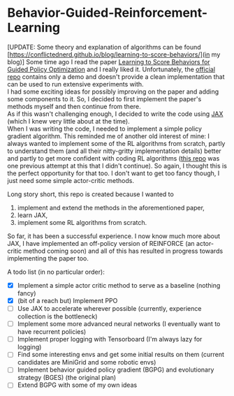 # Behavior-Guided-Reinforcement-Learning

[UPDATE: Some theory and explanation of algorithms can be found [https://conflictednerd.github.io/blog/learning-to-score-behaviors/](in my blog)]
Some time ago I read the paper [Learning to Score Behaviors for Guided Policy Optimization](https://arxiv.org/abs/1906.04349) and I really liked it. Unfortunately, the [official repo](https://github.com/behaviorguidedRL/BGRL) contains only a demo and doesn't provide a clean implementation that can be used to run extensive experiments with.  
I had some exciting ideas for possibly improving on the paper and adding some components to it. So, I decided to first implement the paper's methods myself and then continue from there.  
As if this wasn't challenging enough, I decided to write the code using [JAX](https://github.com/google/jax) (which I knew very little about at the time).  
When I was writing the code, I needed to implement a simple policy gradient algorithm. This reminded me of another old interest of mine: I always wanted to implement some of the RL algorithms from scratch, partly to understand them (and all their nitty-gritty implementation details) better and partly to get more confident with coding RL algorithms ([this repo](https://github.com/conflictednerd/Minesweeper-AI) was one previous attempt at this that I didn't continue). So again, I thought this is the perfect opportunity for that too. I don't want to get too fancy though, I just need some simple actor-critic methods.  

Long story short, this repo is created because I wanted to
1. implement and extend the methods in the aforementioned paper,
2. learn JAX,
3. implement some RL algorithms from scratch.

So far, it has been a successful experience. I now know much more about JAX, I have implemented an off-policy version of REINFORCE (an actor-critic method coming soon) and all of this has resulted in progress towards implementing the paper too.

A todo list (in no particular order):
- [x]  Implement a simple actor critic method to serve as a baseline (nothing fancy)
- [x]  (bit of a reach but) Implement PPO
- [ ]  Use JAX to accelerate wherever possible (currently, experience collection is the bottleneck)
- [ ]  Implement some more advanced neural networks (I eventually want to have recurrent policies)
- [ ]  Implement proper logging with Tensorboard (I'm always lazy for logging)
- [ ]  Find some interesting envs and get some initial results on them (current candidates are MiniGrid and some robotic envs)
- [ ]  Implement behavior guided policy gradient (BGPG) and evolutionary strategy (BGES) (the original plan)
- [ ]  Extend BGPG with some of my own ideas
